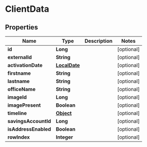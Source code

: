 

# ClientData

## Properties

Name | Type | Description | Notes
------------ | ------------- | ------------- | -------------
**id** | **Long** |  |  [optional]
**externalId** | **String** |  |  [optional]
**activationDate** | [**LocalDate**](LocalDate.md) |  |  [optional]
**firstname** | **String** |  |  [optional]
**lastname** | **String** |  |  [optional]
**officeName** | **String** |  |  [optional]
**imageId** | **Long** |  |  [optional]
**imagePresent** | **Boolean** |  |  [optional]
**timeline** | [**Object**](.md) |  |  [optional]
**savingsAccountId** | **Long** |  |  [optional]
**isAddressEnabled** | **Boolean** |  |  [optional]
**rowIndex** | **Integer** |  |  [optional]



